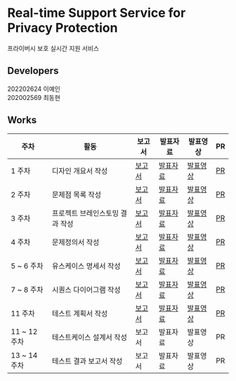 # Real-time Support Service for Privacy Protection

프라이버시 보호 실시간 지원 서비스

## Developers

202202624 이예인<br>
202002569 최동현

## Works

| 주차  | 활동 | 보고서 | 발표자료 | 발표영상 | PR |
|------|------|--------|----------|----------|----|
| 1 주차 | 디자인 개요서 작성 | [보고서](https://docs.google.com/document/d/1Et6mASg1h8TvnPL3yr42QxF-E3m8FyGT/edit?usp=sharing&ouid=116586439470799169786&rtpof=true&sd=true)| [발표자료](https://drive.google.com/file/d/1Er5kh8nodRNm502V2xAwjBVlRuuh4th6/view?usp=sharing) | [발표영상](https://youtu.be/z570EzBaHbY?si=IamLZpoUD0n9iSxB) | [PR](https://github.com/iyeaaa/PrivRTC/pull/1) |
| 2 주차 | 문제점 목록 작성 | [보고서](https://docs.google.com/document/d/1EyKkXhdYSxklNGGQriLnpQpO-PLTwXCe/edit?usp=sharing&ouid=116586439470799169786&rtpof=true&sd=true) | [발표자료](https://drive.google.com/file/d/1EtfTJZxNmwpgwLKUmFc3RD0Z3oLn_0A6/view?usp=sharing) | [발표영상](https://youtu.be/bX-g0Ycl_NE) | [PR](https://github.com/iyeaaa/PrivRTC/pull/2) |
| 3 주차 | 프로젝트 브레인스토밍 결과 작성 | [보고서](https://drive.google.com/file/d/1UIE2ilqTdA2pJEPVAZCcgX7qy_hZoTeh/view?usp=sharing) | [발표자료](https://drive.google.com/file/d/1UeGg6eTVL-r8IHE9Akafhmzww5hqME_R/view?usp=sharing) | [발표영상](https://youtu.be/tU0xAXcUeFE) | [PR](https://github.com/iyeaaa/PrivRTC/pull/3) |
| 4 주차 | 문제정의서 작성 | [보고서](https://docs.google.com/document/d/14Z3h5PkqaI4eDuY_tky5x93FtNltqDEp/edit?usp=sharing&ouid=116586439470799169786&rtpof=true&sd=true) | [발표자료](https://drive.google.com/file/d/14Udo597ZiC3P2LbN8PdXhLQTjNRFX-zJ/view?usp=sharing) | [발표영상](https://youtu.be/trcVuJcsKjQ) | [PR](https://github.com/iyeaaa/PrivRTC/pull/5) |
| 5 ~ 6 주차 | 유스케이스 명세서 작성 | [보고서](https://drive.google.com/file/d/1m5nW38I_OwqjBsZ1IMW_TGx7shzQ9rqv/view?usp=sharing) | [발표자료](https://drive.google.com/file/d/1lkffA419TqV7ijY0K5gdlcU2Xrhv3IAT/view?usp=sharing) | [발표영상](https://youtu.be/O9QoudGL4VE) | [PR](https://github.com/iyeaaa/PrivRTC/pull/7) |
| 7 ~ 8 주차 | 시퀀스 다이어그램 작성 | [보고서](https://drive.google.com/file/d/1ox4fszU0RliugP12ZYEe4a0OLRPJSRko/view?usp=sharing) | [발표자료](https://drive.google.com/file/d/1ox6m0jLALT0ibqaVIwET4WEnrD1hCBR_/view?usp=sharing) | [발표영상](https://youtu.be/8jrYlrZgomo) | [PR](https://github.com/iyeaaa/PrivRTC/pull/8) |
| 11 주차 | 테스트 계획서 작성 | [보고서](https://drive.google.com/file/d/1-I7cvU2s28HZpoLvkL2rfvS7Cv0rGDSq/view?usp=sharing) | [발표자료](https://docs.google.com/presentation/d/1-F4PUEQZ8uR4-oVKz8CgPxnBsSMBrIkj/edit?usp=sharing&ouid=116586439470799169786&rtpof=true&sd=true) | [발표영상](https://youtu.be/r8z5Vyb6kII) | [PR](https://github.com/iyeaaa/PrivRTC/pull/10) |
| 11 ~ 12 주차 | 테스트케이스 설계서 작성 | 보고서 | 발표자료 | 발표영상 | PR |
| 13 ~ 14 주차 | 테스트 결과 보고서 작성 | 보고서 | 발표자료 | 발표영상 | PR |
